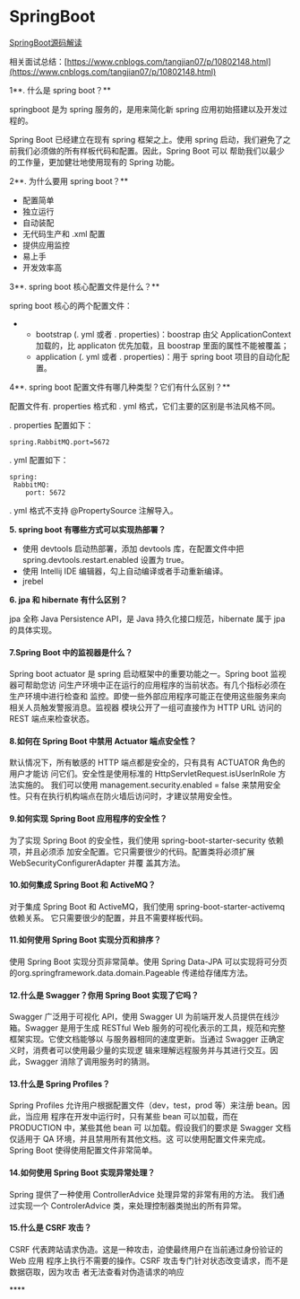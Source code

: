 # SpringBoot

[SpringBoot源码解读](https://tuonioooo.gitbooks.io/application-framework/content/springbootpian.html)

相关面试总结：[https://www.cnblogs.com/tangjian07/p/10802148.html](https://www.cnblogs.com/tangjian07/p/10802148.html)

1**. 什么是 spring boot？**

springboot 是为 spring 服务的，是用来简化新 spring 应用初始搭建以及开发过程的。

Spring Boot 已经建立在现有 spring 框架之上。使用 spring 启动，我们避免了之前我们必须做的所有样板代码和配置。因此，Spring Boot 可以 帮助我们以最少的工作量，更加健壮地使用现有的 Spring 功能。

2**. 为什么要用 spring boot？**

* 配置简单
* 独立运行
* 自动装配
* 无代码生产和 .xml 配置
* 提供应用监控
* 易上手
* 开发效率高

3**. spring boot 核心配置文件是什么？**

spring boot 核心的两个配置文件：

* * bootstrap \(. yml 或者 . properties\)：boostrap 由父 ApplicationContext 加载的，比 applicaton 优先加载，且 boostrap 里面的属性不能被覆盖；
  * application \(. yml 或者 . properties\)：用于 spring boot 项目的自动化配置。

4**. spring boot 配置文件有哪几种类型？它们有什么区别？**

配置文件有. properties 格式和 . yml 格式，它们主要的区别是书法风格不同。

. properties 配置如下：

```text
spring.RabbitMQ.port=5672
```

. yml 配置如下：

```text
spring:
 RabbitMQ:
    port: 5672
```

. yml 格式不支持 @PropertySource 注解导入。

**5. spring boot 有哪些方式可以实现热部署？**

* 使用 devtools  启动热部署，添加 devtools 库，在配置文件中把 spring.devtools.restart.enabled 设置为 true。
* 使用 Intellij IDE 编辑器，勾上自动编译或者手动重新编译。
* jrebel

**6. jpa 和 hibernate 有什么区别？**

jpa 全称 Java Persistence API，是 Java 持久化接口规范，hibernate 属于 jpa 的具体实现。

#### 7.Spring Boot 中的监视器是什么？

Spring boot actuator 是 spring 启动框架中的重要功能之一。Spring boot 监视器可帮助您访 问生产环境中正在运行的应用程序的当前状态。有几个指标必须在生产环境中进行检查和 监控。即使一些外部应用程序可能正在使用这些服务来向相关人员触发警报消息。监视器 模块公开了一组可直接作为 HTTP URL 访问的 REST 端点来检查状态。

#### 8.如何在 Spring Boot 中禁用 Actuator 端点安全性？

默认情况下，所有敏感的 HTTP 端点都是安全的，只有具有 ACTUATOR 角色的用户才能访 问它们。安全性是使用标准的 HttpServletRequest.isUserInRole 方法实施的。 我们可以使用 management.security.enabled = false 来禁用安全性。只有在执行机构端点在防火墙后访问时，才建议禁用安全性。

#### 9.如何实现 Spring Boot 应用程序的安全性？

为了实现 Spring Boot 的安全性，我们使用 spring-boot-starter-security 依赖项，并且必须添 加安全配置。它只需要很少的代码。配置类将必须扩展 WebSecurityConfigurerAdapter 并覆 盖其方法。

#### 10.如何集成 Spring Boot 和 ActiveMQ？ 

对于集成 Spring Boot 和 ActiveMQ，我们使用 spring-boot-starter-activemq 依赖关系。 它只需要很少的配置，并且不需要样板代码。

#### 11.如何使用 Spring Boot 实现分页和排序？ 

使用 Spring Boot 实现分页非常简单。使用 Spring Data-JPA 可以实现将可分页的org.springframework.data.domain.Pageable 传递给存储库方法。

#### 12.什么是 Swagger？你用 Spring Boot 实现了它吗？

Swagger 广泛用于可视化 API，使用 Swagger UI 为前端开发人员提供在线沙箱。Swagger 是用于生成 RESTful Web 服务的可视化表示的工具，规范和完整框架实现。它使文档能够以 与服务器相同的速度更新。当通过 Swagger 正确定义时，消费者可以使用最少量的实现逻 辑来理解远程服务并与其进行交互。因此，Swagger 消除了调用服务时的猜测。

#### 13.什么是 Spring Profiles？

Spring Profiles 允许用户根据配置文件（dev，test，prod 等）来注册 bean。因此，当应用 程序在开发中运行时，只有某些 bean 可以加载，而在 PRODUCTION 中，某些其他 bean 可 以加载。假设我们的要求是 Swagger 文档仅适用于 QA 环境，并且禁用所有其他文档。这 可以使用配置文件来完成。Spring Boot 使得使用配置文件非常简单。

#### 14.如何使用 Spring Boot 实现异常处理？ 

Spring 提供了一种使用 ControllerAdvice 处理异常的非常有用的方法。 我们通过实现一个 ControlerAdvice 类，来处理控制器类抛出的所有异常。

#### 15.什么是 CSRF 攻击？ 

CSRF 代表跨站请求伪造。这是一种攻击，迫使最终用户在当前通过身份验证的 Web 应用 程序上执行不需要的操作。CSRF 攻击专门针对状态改变请求，而不是数据窃取，因为攻击 者无法查看对伪造请求的响应



\*\*\*\*

